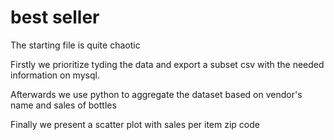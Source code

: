 # best seller 

The starting file is quite chaotic

Firstly we prioritize tyding the data and export a subset csv with the needed information on mysql.

Afterwards we use python to aggregate the dataset based on vendor's name and sales of bottles 

Finally we present a scatter plot with sales per item zip code
